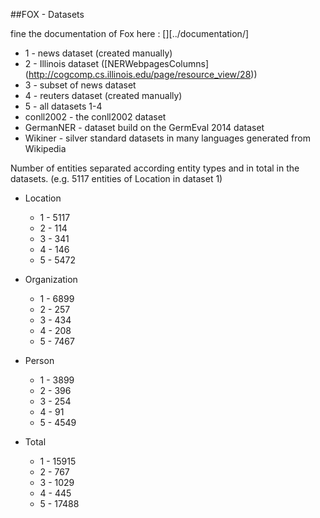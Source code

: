 ##FOX - Datasets

fine the documentation of Fox here : [][../documentation/]

* 1 - news dataset (created manually)
* 2 - Illinois dataset ([NERWebpagesColumns] (http://cogcomp.cs.illinois.edu/page/resource_view/28))
* 3 - subset of news dataset
* 4 - reuters dataset (created manually)
* 5 - all datasets 1-4
* conll2002 - the conll2002 dataset
* GermanNER - dataset build on the GermEval 2014 dataset
* Wikiner - silver standard datasets in many languages generated from Wikipedia



Number of entities separated according entity types and in total in the datasets. (e.g. 5117 entities of Location in dataset 1)

* Location
    - 1 - 5117
    - 2 - 114
    - 3 - 341
    - 4 - 146
    - 5 - 5472

* Organization
    - 1 - 6899
    - 2 - 257
    - 3 - 434
    - 4 - 208
    - 5 - 7467

* Person
    - 1 - 3899
    - 2 - 396
    - 3 - 254
    - 4 - 91
    - 5 - 4549

* Total
    - 1 - 15915
    - 2 - 767
    - 3 - 1029
    - 4 - 445
    - 5 - 17488
